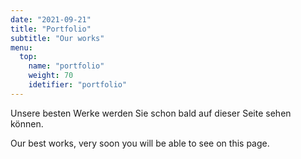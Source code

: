 ```yaml
---
date: "2021-09-21"
title: "Portfolio"
subtitle: "Our works"
menu:
  top:
    name: "portfolio"
    weight: 70
    idetifier: "portfolio"
---
```


Unsere besten Werke werden Sie schon bald auf dieser Seite sehen können.

Our best works, very soon you will be able to see on this page.